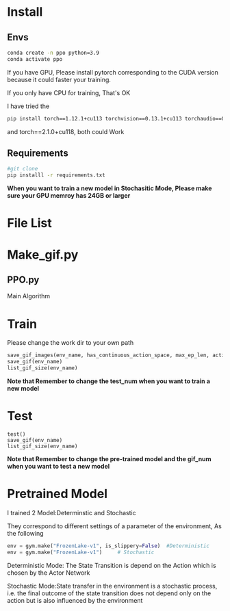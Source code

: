 # Install

## Envs

```bash
conda create -n ppo python=3.9
conda activate ppo
```

If  you have GPU, Please install pytorch corresponding to the CUDA version because it could faster your training.

If you only have CPU for training, That's OK

I have tried the  

```bash
pip install torch==1.12.1+cu113 torchvision==0.13.1+cu113 torchaudio==0.12.1 --extra-index-url https://download.pytorch.org/whl/cu113		#for CUDA 11.4
```

and torch==2.1.0+cu118, both could Work

## Requirements

```bash
#git clone
pip installl -r requirements.txt
```

**When you want to train a new model in Stochasitic Mode, Please make sure your GPU memroy has 24GB or larger**



# File List

# Make_gif.py



## PPO.py

Main Algorithm



# Train

Please change the work dir to your own path

```python
save_gif_images(env_name, has_continuous_action_space, max_ep_len, action_std, pretrained)
save_gif(env_name)
list_gif_size(env_name)
```

**Note that  Remember to change the test_num when you want to train a new model**

# Test

```
test()		
save_gif(env_name)
list_gif_size(env_name)
```

**Note that  Remember to change the pre-trained model  and the gif_num when you want to test a new model**



# Pretrained Model

I trained 2 Model:Determinstic and Stochastic

They correspond to different settings of a parameter of the environment, As the following

```python
env = gym.make("FrozenLake-v1", is_slippery=False)	#Deterministic
env = gym.make("FrozenLake-v1")		# Stochastic
```

Deterministic Mode: The State Transition is depend on the Action which is chosen by the Actor Network

Stochastic Mode:State transfer in the environment is a stochastic process, i.e. the final outcome of the state transition does not depend only on the action but is also influenced by the environment